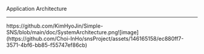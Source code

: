Application Architecture
<hr>
https://github.com/KimHyoJin/Simple-SNS/blob/main/doc/SystemArchitecture.png![image](https://github.com/Choi-InHo/snsProject/assets/146165158/ec880ff7-3571-4bf6-bb85-f55747ef86cb)
